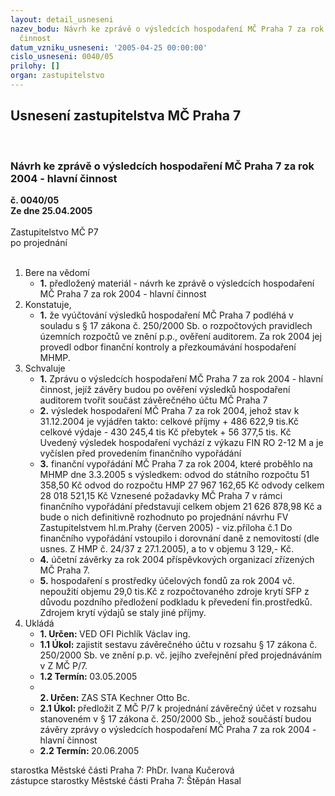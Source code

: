 ```yaml
---
layout: detail_usneseni
nazev_bodu: Návrh ke zprávě o výsledcích hospodaření MČ Praha 7 za rok 2004 - hlavní
  činnost
datum_vzniku_usneseni: '2005-04-25 00:00:00'
cislo_usneseni: 0040/05
prilohy: []
organ: zastupitelstvo
---
```

<div id="ucUsn_pList" class="usn">
	<span><h2>Usnesení zastupitelstva MČ Praha 7 </h2>
<br></span><div class="standBody">
<span><h3>Návrh ke zprávě o výsledcích hospodaření MČ Praha 7 za rok 2004 - hlavní činnost</h3></span><div class="center">
		<strong>č. 0040/05</strong><br>
	</div>
<div class="center">
		<strong>Ze dne 25.04.2005</strong><br><br>
	</div>Zastupitelstvo MČ P7<br> po projednání<br><br><ol>
<li>Bere na vědomí<ul><li>
<strong>1.</strong> předložený materiál - návrh ke zprávě o výsledcích hospodaření MČ Praha 7 za rok 2004 - hlavní činnost </li></ul>
</li>
<li>Konstatuje,<ul><li>
<strong>1.</strong> že vyúčtování výsledků hospodaření MČ Praha 7 podléhá v souladu s § 17 zákona č. 250/2000 Sb. o rozpočtových pravidlech územních rozpočtů ve znění p.p., ověření auditorem. Za rok 2004 jej provedl odbor finanční kontroly a přezkoumávání hospodaření MHMP. </li></ul>
</li>
<li>Schvaluje<ul>
<li>
<strong>1.</strong> Zprávu o výsledcích hospodaření MČ Praha 7 za rok 2004 - hlavní činnost, jejíž závěry budou po ověření výsledků hospodaření auditorem tvořit součást závěrečného účtu MČ Praha  7</li>
<li>
<strong>2.</strong> výsledek hospodaření MČ Praha 7 za rok 2004, jehož stav k 31.12.2004 je vyjádřen takto:  celkové příjmy                                                                       + 486 622,9 tis.Kč celkové výdaje                                                                        - 430 245,4 tis Kč přebytek                                                                                 +  56 377,5 tis. Kč  Uvedený výsledek hospodaření vychází z výkazu FIN RO 2-12 M a je vyčíslen před provedením finančního vypořádání </li>
<li>
<strong>3.</strong> finanční vypořádání MČ Praha 7 za rok 2004, které  proběhlo na MHMP dne 3.3.2005 s výsledkem:  odvod do státního rozpočtu                                                           51 358,50 Kč odvod do rozpočtu HMP                                                        27 967 162,65 Kč odvody celkem                                                                       28 018 521,15 Kč  Vznesené požadavky MČ Praha 7 v rámci finančního vypořádání představují celkem objem 21 626 878,98 Kč a bude o nich definitivně rozhodnuto po projednání návrhu FV Zastupitelstvem hl.m.Prahy (červen 2005) - viz.příloha č.1 Do finančního vypořádání vstoupilo i dorovnání daně z nemovitostí (dle usnes. Z HMP č. 24/37 z 27.1.2005), a to v objemu 3 129,- Kč. </li>
<li>
<strong>4.</strong> účetní závěrky za rok 2004 příspěvkových organizací zřízených MČ Praha 7.</li>
<li>
<strong>5.</strong> hospodaření s prostředky účelových fondů za rok 2004 vč.  nepoužití objemu 29,0 tis.Kč    z rozpočtovaného zdroje krytí SFP z důvodu pozdního předložení podkladu k převedení fin.prostředků. Zdrojem krytí výdajů se staly jiné příjmy.</li>
</ul>
</li>
<li>Ukládá<ul>
<li>
<strong>1. Určen: </strong>VED OFI Pichlík Václav ing.</li>
<li>
<strong>1.1 Úkol: </strong>zajistit sestavu závěrečného účtu v rozsahu § 17 zákona č. 250/2000 Sb. ve znění p.p. vč. jejího zveřejnění před projednáváním v Z MČ P/7.</li>
<li>
<strong>1.2 Termín: </strong>03.05.2005</li>
<li>
<strong><br>2. Určen: </strong>ZAS STA Kechner Otto Bc.</li>
<li>
<strong>2.1 Úkol: </strong>předložit Z MČ P/7 k projednání závěrečný účet v rozsahu stanoveném v § 17 zákona č. 250/2000 Sb., jehož součástí budou závěry zprávy o výsledcích hospodaření MČ Praha 7 za rok 2004 - hlavní činnost</li>
<li>
<strong>2.2 Termín: </strong>20.06.2005</li>
</ul>
</li>
</ol>starostka Městské části Praha 7: PhDr. Ivana Kučerová<br>zástupce starostky Městské části Praha 7: Štěpán Hasal
</div>
</div>